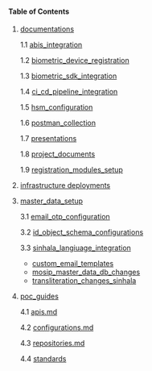 
#### Table of Contents

1. [documentations](documentations)
   
   1.1   [abis_integration](documentations/abis_integration)
   
   1.2   [biometric_device_registration](documentations/biometric_device_registration)
   
   1.3   [biometric_sdk_integration](documentations/biometric_sdk_integration)
   
   1.4   [ci_cd_pipeline_integration](documentations/ci_cd_pipeline_integration)
   
   1.5   [hsm_configuration](documentations/hsm_configuration)
   
   1.6   [postman_collection](documentations/postman_collection)
   
   1.7   [presentations](documentations/presentations)

   1.8   [project_documents](documentations/project_documents)
   
   1.9   [registration_modules_setup](documentations/registration_modules_setup)
   
   
2. [infrastructure deployments](infrastructure_deployment)
   
3. [master_data_setup](master_data_setup)
   
   3.1 [email_otp_configuration](master_data_setup/email_otp_configuration)
   
   3.2 [id_object_schema_configurations](master_data_setup/id_object_schema_configurations)

   3.3 [sinhala_langiuage_integration](master_data_setup/sinhala_language_integration)
   
   * [custom_email_templates](master_data_setup/custom_email_templates.xlsx)
   * [mosip_master_data_db_changes](master_data_setup/mosip_master_db_changes.xlsx)
   * [transliteration_changes_sinhala](master_data_setup/transliteration_changes_sinhala.xlsx)

4. [poc_guides](poc_guides)
   
   4.1   [apis.md](poc_guides/apis.md)
  
   4.2   [configurations.md](poc_guides/configurations.md)
   
   4.3   [repositories.md](poc_guides/repositories.md)
   
   4.4   [standards](poc_guides/standards.md)
         

